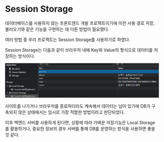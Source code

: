 # Session Storage

데이터베이스를 사용하지 않는 프론트엔드 개발 프로젝트이기에 이전 사용 경로 저장, 불러오기와 같은 기능을 구현하는 데 다른 방법이 필요했다.



여러 방법 중 우리 프로젝트는 Session Storage를 사용하기로 하였다.



&#x20;Session Storage는 다음과 같이 브라우저 내에 Key와 Value의 형식으로 데이터를 저장하는 방식이다.&#x20;

![](<../.gitbook/assets/image (6).png>)

사이트를 나가거나 브라우저를 종료하더라도 계속해서 데이터는 남아 있기에 DB가 구축되지 않은 상태에서는 임시로 가장 적합한 방법이라고 판단되었다.

&#x20;

이후 백엔드 서버를 사용하게 된다면, 상황에 따라 가벼운 저장기능은 Local Storage를 활용하거나, 중요한 정보의 경우 서버를 통해 DB를 운영하는 방식을 사용하면 좋을 것 같다.

